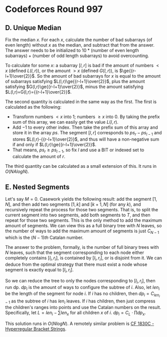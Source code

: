 # Codeforces Round 997

## D. Unique Median
Fix the median $x$. For each $x$, calculate the number of bad subarrays (of even length) without $x$ as the median, and subtract that from the answer. The answer needs to be initialized to $10*(\text{number of even length subarrays}) + (\text{number of odd length subarrays})$ to avoid overcounting.

To calculate for some $x$: a subarray $[l,r]$ is bad if the amount of numbers $<x$ (defined $L(l,r)$), or the amount $>x$ (defined $G(l,r)$), is $\ge{{r-l+1}\over{2}}$. So the amount of bad subarrays for $x$ is equal to the amount of subarrays satisfying $L(l,r)\ge{{r-l+1}\over{2}}$, plus the amount satisfying $G(l,r)\ge{{r-l+1}\over{2}}$, minus the amount satisfying $L(l,r)=G(l,r)={{r-l+1}\over{2}}$.

The second quantity is calculated in the same way as the first. The first is calculated as the following:
 - Transform numbers $<x$ into $1$; numbers $\ge{x}$ into $0$. By taking the prefix sum of this array, we can easily get the value $L(l,r)$.
 - Add $-1$ to every other index. Then take the prefix sum of this array and store it in the array $ps$. The segment $[l,r]$ corresponds to $ps_r-ps_{l-1}$ and stores $L(l,r)-{{r-l+1}\over{2}}$, and thus will have a non-negative sum if and only if $L(l,r)\ge{{r-l+1}\over{2}}$.
 - That means, $ps_r\ge{ps_{l-1}}$, so fix $l$ and use a BIT or indexed set to calculate the amount of $r$.

The third quantity can be calculated as a small extension of this. It runs in $O(NAlogN)$.

## E. Nested Segments
Let's say $M=0$. Casework yields the following result: add the segment $[1,N]$, and then add two segments $[1,k]$ and $[k+1,N]$ (for any $k$), and recursively repeat the process for those two segments. That is, to split the current segment into two segments, add both segments to $T$, and then repeat for those two segments. This is the only method to add the maximum amount of segments. We can view this as a full binary tree with $N$ leaves, so the number of ways to add the maximum amount of segments is just $C_{N-1}$ which is the $(N-1)th$ Catalan number.

The answer to the problem, formally, is the number of full binary trees with $N$ leaves, such that the segment corresponding to each node either completely contains $[l_i,r_i]$, is contained by $[l_i,r_i]$, or is disjoint from it. We can deduce from the optimal strategy that there must exist a node whose segment is exactly equal to $[l_i,r_i]$.

So we can reduce the tree to only the nodes corresponding to $[l_i,r_i]$, then run dp. $dp_i$ is the amount of ways to configure the subtree of $i$. Also, let $len_i$ be the length of the segment for node $i$. If $i$ has no children, then $dp_i=C_{len_i-1}$ as the subtree of $i$ has $len_i$ leaves. If $i$ has children, then just compress the children's ranges into points and use the Catalan numbers on the result. Specifically, let $L=len_i-\sum{len_x}$ for all children $x$ of $i$. $dp_i=C_L\cdot{\prod{dp_x}}$.

This solution runs in $O(NlogN)$. A remotely similar problem is [CF 1830C - Hyperregular Bracket Strings](https://codeforces.com/problemset/problem/1830/C).
